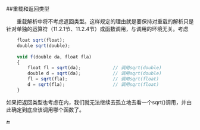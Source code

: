 ##重载和返回类型

&emsp;&emsp;重载解析中将不考虑返回类型。这样规定的理由就是要保持对重载的解析只是针对单独的运算符（11.2.1节、11.2.4节）或函数调用，与调用的环境无关。考虑

```javascript
    float sqrt(float);
    double sqrt(double);
    
    void f(double da, float fla)
    {
        float fl = sqrt(da);            // 调用sqrt(double)
        double d = sqrt(da);            // 调用sqrt(double)
        fl = sqrt(fla);                 // 调用sqrt(float)
        d = sqrt(fla);                  // 调用sqrt(float)
    }
```

如果把返回类型也考虑在内，我们就无法继续去孤立地去看一个sqrt()调用，并由此确定到底应该调用哪个函数了。


🔚